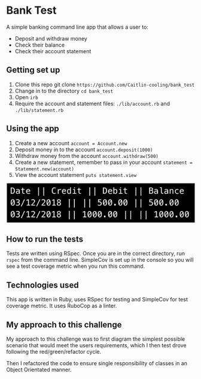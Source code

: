 # Bank Test
A simple banking command line app that allows a user to:
- Deposit and withdraw money
- Check their balance
- Check their account statement

## Getting set up

1. Clone this repo git clone `https://github.com/Caitlin-cooling/bank_test`
2. Change in to the directory `cd bank_test`
3. Open `irb`
4. Require the account and statement files: `./lib/account.rb` and `./lib/statement.rb`

## Using the app

1. Create a new account `account = Account.new`
2. Deposit money in to the account `account.deposit(1000)`
3. Withdraw money from the account `account.withdraw(500)`
4. Create a new statement, remember to pass in your account `statement = Statement.new(account)`
5. View the account statement `puts statement.view`

![Alt text](statement.png)

## How to run the tests
Tests are written using RSpec. Once you are in the correct directory, run `rspec` from the command line. SimpleCov is set up in the console so you will see a test coverage metric when you run this command.

## Technologies used
This app is written in Ruby, uses RSpec for testing and SimpleCov for test coverage metric. It uses RuboCop as a linter.

## My approach to this challenge
My approach to this challenge was to first diagram the simplest possible scenario that would meet the users requirements, which I then test drove following the red/green/refactor cycle.

Then I refactored the code to ensure single responsibility of classes in an Object Orientated manner.
